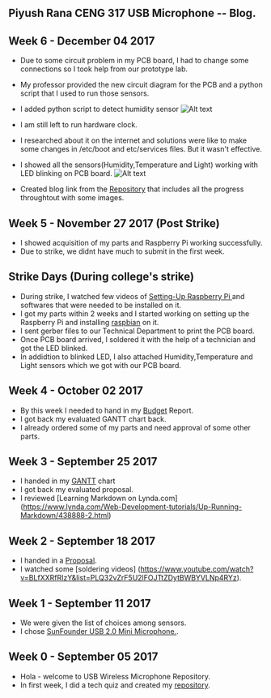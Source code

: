 ## Piyush Rana CENG 317 USB Microphone -- Blog.

## Week 6  -  December 04 2017
* Due to some circuit problem in my PCB board, I had to change some connections so I took help from our prototype lab.
* My professor provided the new circuit diagram for the PCB and a python script that I used to run those sensors.
* I added python script to detect humidity sensor ![Alt text](https://github.com/PRana02/Wireless-Microphone/blob/master/humidity%20sensor%20detection.jpg?raw=true "Green Light")<br>
* I am still left to run hardware clock.
* I researched about it on the internet and solutions were like to make some changes in /etc/boot and etc/services files. But it wasn't effective.
* I showed all the sensors(Humidity,Temperature and Light) working with LED blinking on PCB board.
![Alt text](https://github.com/PRana02/Wireless-Microphone/blob/master/Sensors%20and%20LED.png?raw=true "Green Light")<br>

* Created blog link from the [Repository](https://prana02.github.io/Wireless-Microphone/) that includes all the progress throughtout with some images.

## Week 5  -  November 27 2017 (Post Strike)
* I showed acquisition of my parts and Raspberry Pi working successfully.
* Due to strike, we didnt have much to submit in the first week. 

## Strike Days (During college's strike)
* During strike, I watched few videos of [ Setting-Up Raspberry Pi ](https://www.lynda.com/Raspberry-Pi-tutorials/Up-Running-Raspberry-Pi/191267-2.html) and softwares that were needed to be installed on it.
* I got my parts within 2 weeks and I started working on setting up the Raspberry Pi and installing [raspbian](https://www.raspberrypi.org/downloads/raspbian/) on it.
* I sent gerber files to our Technical Department to print the PCB board.
* Once PCB board arrived, I soldered it with the help of a technician and got the LED blinked.
* In addidtion to blinked LED, I also attached Humidity,Temperature and Light sensors which we got with our PCB board.

## Week 4  -  October 02 2017
* By this week I needed to hand in my [Budget](https://github.com/PRana02/Wireless-Microphone/blob/master/FINAL%20bUDGET.xlsx) Report.
* I got back my evaluated GANTT chart back.
* I already ordered some of my parts and need approval of some other parts.

## Week 3  -  September 25 2017
* I handed in my [GANTT](https://github.com/PRana02/Wireless-Microphone/blob/master/PiyushRana.mpp) chart
* I got back my evaluated proposal.
* I reviewed [Learning Markdown on Lynda.com] (https://www.lynda.com/Web-Development-tutorials/Up-Running-Markdown/438888-2.html)

## Week 2  -  September 18 2017
* I handed in a [Proposal](https://github.com/PRana02/Wireless-Microphone/blob/master/ProposalContent.xlsx).
* I watched some [soldering videos] (https://www.youtube.com/watch?v=BLfXXRfRIzY&list=PLQ32vZrF5U2lFOJTtZDytBWBYVLNp4RYz).

## Week 1  -  September 11 2017
* We were given the list of choices among sensors.
* I chose [SunFounder USB 2.0 Mini Microphone.](https://www.amazon.ca/SunFounder-Microphone-Raspberry-Recognition-Software/dp/B01KLRBHGM/).

## Week 0  -  September 05 2017  
* Hola - welcome to USB Wireless Microphone Repository.
* In first week, I did a tech quiz and created my [repository](https://github.com/PRana02/Wireless-Microphone).


